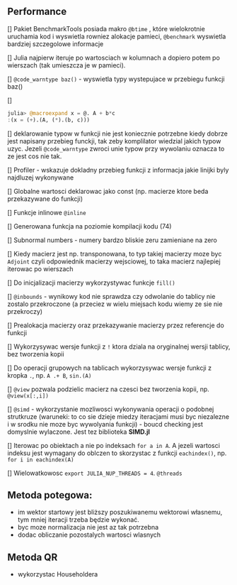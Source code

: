 ## Performance

[] Pakiet BenchmarkTools posiada makro ``@btime`` , które wielokrotnie uruchamia kod i wyswietla rowniez alokacje pamieci,
``@benchmark`` wyswietla bardziej szczegolowe informacje

[] Julia najpierw iteruje po wartosciach w kolumnach a dopiero potem po wierszach (tak umieszcza je w pamieci).

[] ``@code_warntype baz()`` - wyswietla typy wystepujace w przebiegu funkcji baz()

[]
```Julia
julia> @macroexpand x = @. A + b*c
:(x = (+).(A, (*).(b, c)))
```

[] deklarowanie typow w funkcji nie jest koniecznie potrzebne kiedy dobrze jest napisany przebieg funckji, tak zeby komplilator wiedzial jakich typow uzyc. Jezeli ``@code_warntype`` zwroci unie typow przy wywolaniu oznacza to ze jest cos nie tak.

[] Profiler - wskazuje dokladny przebieg funkcji z informacja jakie linijki byly najdluzej wykonywane

[] Globalne wartosci deklarowac jako const (np. macierze ktore beda przekazywane do funkcji)

[] Funkcje inlinowe ``@inline``

[] Generowana funkcja na poziomie kompilacji kodu (74)

[] Subnormal numbers - numery bardzo bliskie zeru zamieniane na zero

[] Kiedy macierz jest np. transponowana, to typ takiej macierzy moze byc ``Adjoint`` czyli odpowiednik macierzy wejsciowej, to taka macierz najlepiej iterowac po wierszach

[] Do inicjalizacji macierzy wykorzystywac funkcje ``fill()``

[] ``@inbounds`` - wynikowy kod nie sprawdza czy odwolanie do tablicy nie zostalo przekroczone (a przeciez w wielu miejsach kodu wiemy ze sie nie przekroczy)

[] Prealokacja macierzy oraz przekazywanie macierzy przez referencje do funkcji

[] Wykorzysywac wersje funkcji z ``!`` ktora dziala na oryginalnej wersji tablicy, bez tworzenia kopii

[] Do operacji grupowych na tablicach wykorzysywac wersje funkcji z kropka ``.``, np. ``A .+ B``, ``sin.(A)``

[] ``@view`` pozwala podzielic macierz na czesci bez tworzenia kopii, np. ``@view(x[:,i])``

[] ``@simd`` - wykorzystanie mozliwosci wykonywania operacji o podobnej strutkruze (waruneki: to co sie dzieje miedzy iteracjami musi byc niezalezne i w srodku nie moze byc wywolyania funkcji) - boucd checking jest domyslnie wylaczone. Jest tez biblioteka **SIMD.jl**

[] Iterowac po obiektach a nie po indeksach ``for a in A``. A jezeli wartosci indeksu jest wymagany do oblczen to skorzystac z funkcji ``eachindex()``, np. ``for i in eachindex(A)``

[] Wielowatkowosc ``export JULIA_NUP_THREADS = 4``. ``@threads``

## Metoda potegowa:
- im wektor startowy jest bliższy poszukiwanemu wektorowi własnemu, tym mniej iteracji trzeba będzie wykonać.
- byc moze normalizacja nie jest az tak potrzebna
- dodac obliczanie pozostalych wartosci wlasnych

## Metoda QR
- wykorzystac Householdera
